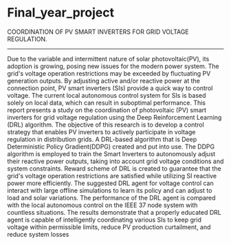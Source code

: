 # Final_year_project
COORDINATION OF PV SMART INVERTERS FOR GRID  VOLTAGE REGULATION.

---------------------------------------------------------------------------------------------
Due to the variable and intermittent nature of solar photovoltaic(PV), its adoption is growing, 
posing new issues for the modern power system. The grid's voltage operation restrictions may be 
exceeded by fluctuating PV generation outputs. By adjusting active and/or reactive power at the 
connection point, PV smart inverters (SIs) provide a quick way to control voltage. The current 
local autonomous control system for SIs is based solely on local data, which can result in 
suboptimal performance. This report presents a study on the coordination of photovoltaic (PV) 
smart inverters for grid voltage regulation using the Deep Reinforcement Learning (DRL) 
algorithm. The objective of this research is to develop a control strategy that enables PV inverters 
to actively participate in voltage regulation in distribution grids. A DRL-based algorithm that is 
Deep Deterministic Policy Gradient(DDPG) created and put into use. The DDPG algorithm is 
employed to train the Smart Inverters to autonomously adjust their reactive power outputs, taking 
into account grid voltage conditions and system constraints. Reward scheme of DRL is created to 
guarantee that the grid's voltage operation restrictions are satisfied while utilizing SI reactive 
power more efficiently. The suggested DRL agent for voltage control can interact with large offline 
simulations to learn its policy and can adjust to load and solar variations. The performance of the 
DRL agent is compared with the local autonomous control on the IEEE 37 node system with 
countless situations. The results demonstrate that a properly educated DRL agent is capable of 
intelligently coordinating various SIs to keep grid voltage within permissible limits, reduce PV 
production curtailment, and reduce system losses
